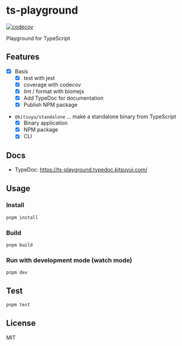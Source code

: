 # ts-playground

[![codecov](https://codecov.io/gh/kitsuyui/ts-playground/branch/main/graph/badge.svg?token=E6RO7KERTY)](https://codecov.io/gh/kitsuyui/ts-playground)

Playground for TypeScript

## Features

- [x] Basis
  - [x] test with jest
  - [x] coverage with codecov
  - [x] lint / format with biomejs
  - [x] Add TypeDoc for documentation
  - [x] Publish NPM package

- `@kitsuyu/standalone` ... make a standalone binary from TypeScript
  - [x] Binary application
  - [x] NPM package
  - [x] CLI

## Docs

- TypeDoc: https://ts-playground.typedoc.kitsuyui.com/

## Usage

### Install

```sh
pnpm install
```

### Build

```sh
pnpm build
```

### Run with development mode (watch mode)

```sh
pnpm dev
```

## Test

```sh
pnpm test
```

## License

MIT
